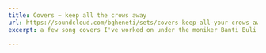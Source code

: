 ```yaml
---
title: Covers ~ keep all the crows away
url: https://soundcloud.com/bgheneti/sets/covers-keep-all-your-crows-away
excerpt: a few song covers I've worked on under the moniker Banti Buli posted on soundcloud

---
```

